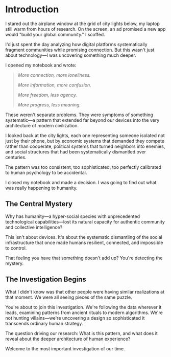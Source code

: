 # Introduction

I stared out the airplane window at the grid of city lights below, my laptop still warm from hours of research. On the screen, an ad promised a new app would "build your global community." I scoffed.

I'd just spent the day analyzing how digital platforms systematically fragment communities while promising connection. But this wasn't just about technology—I was uncovering something much deeper.

I opened my notebook and wrote:

> *More connection, more loneliness.*
>
> *More information, more confusion.*
>
> *More freedom, less agency.*
>
> *More progress, less meaning.*

These weren't separate problems. They were symptoms of something systematic—a pattern that extended far beyond our devices into the very architecture of modern civilization.

I looked back at the city lights, each one representing someone isolated not just by their phone, but by economic systems that demanded they compete rather than cooperate, political systems that turned neighbors into enemies, and social structures that had been systematically dismantled over centuries.

The pattern was too consistent, too sophisticated, too perfectly calibrated to human psychology to be accidental.

I closed my notebook and made a decision. I was going to find out what was really happening to humanity.

## The Central Mystery

Why has humanity—a hyper-social species with unprecedented technological capabilities—lost its natural capacity for authentic community and collective intelligence?

This isn't about devices. It's about the systematic dismantling of the social infrastructure that once made humans resilient, connected, and impossible to control.

That feeling you have that something doesn't add up? You're detecting the mystery.

## The Investigation Begins

What I didn't know was that other people were having similar realizations at that moment. We were all seeing pieces of the same puzzle.

You're about to join this investigation. We're following the data wherever it leads, examining patterns from ancient rituals to modern algorithms. We're not hunting villains—we're uncovering a design so sophisticated it transcends ordinary human strategy.

The question driving our research: What is this pattern, and what does it reveal about the deeper architecture of human experience?

Welcome to the most important investigation of our time.
